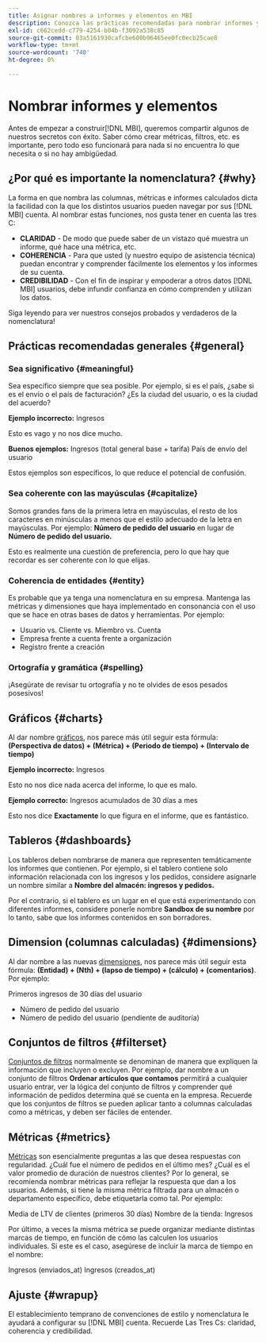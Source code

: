 ```yaml
---
title: Asignar nombres a informes y elementos en MBI
description: Conozca las prácticas recomendadas para nombrar informes y elementos en [!DNL MBI].
exl-id: c662cedd-c779-4254-b04b-f3092a538c85
source-git-commit: 03a5161930cafcbe600b96465ee0fc0ecb25cae8
workflow-type: tm+mt
source-wordcount: '740'
ht-degree: 0%

---
```


# Nombrar informes y elementos

Antes de empezar a construir[!DNL MBI], queremos compartir algunos de nuestros secretos con éxito. Saber cómo crear métricas, filtros, etc. es importante, pero todo eso funcionará para nada si no encuentra lo que necesita o si no hay ambigüedad.

## ¿Por qué es importante la nomenclatura? {#why}

La forma en que nombra las columnas, métricas e informes calculados dicta la facilidad con la que los distintos usuarios pueden navegar por sus [!DNL MBI] cuenta. Al nombrar estas funciones, nos gusta tener en cuenta las tres C:

* **CLARIDAD** - De modo que puede saber de un vistazo qué muestra un informe, qué hace una métrica, etc.
* **COHERENCIA** - Para que usted (y nuestro equipo de asistencia técnica) puedan encontrar y comprender fácilmente los elementos y los informes de su cuenta.
* **CREDIBILIDAD** - Con el fin de inspirar y empoderar a otros datos [!DNL MBI] usuarios, debe infundir confianza en cómo comprenden y utilizan los datos.

Siga leyendo para ver nuestros consejos probados y verdaderos de la nomenclatura!

## Prácticas recomendadas generales {#general}

### Sea significativo {#meaningful}

Sea específico siempre que sea posible. Por ejemplo, si es el país, ¿sabe si es el envío o el país de facturación? ¿Es la ciudad del usuario, o es la ciudad del acuerdo?

**Ejemplo incorrecto:**
Ingresos

Esto es vago y no nos dice mucho.

**Buenos ejemplos:**
Ingresos (total general base + tarifa) País de envío del usuario

Estos ejemplos son específicos, lo que reduce el potencial de confusión.

### Sea coherente con las mayúsculas {#capitalize}

Somos grandes fans de la primera letra en mayúsculas, el resto de los caracteres en minúsculas a menos que el estilo adecuado de la letra en mayúsculas. Por ejemplo: **Número de pedido del usuario** en lugar de **Número de pedido del usuario.**

Esto es realmente una cuestión de preferencia, pero lo que hay que recordar es ser coherente con lo que elijas.

### Coherencia de entidades {#entity}

Es probable que ya tenga una nomenclatura en su empresa. Mantenga las métricas y dimensiones que haya implementado en consonancia con el uso que se hace en otras bases de datos y herramientas. Por ejemplo:

* Usuario vs. Cliente vs. Miembro vs. Cuenta
* Empresa frente a cuenta frente a organización
* Registro frente a creación

### Ortografía y gramática {#spelling}

¡Asegúrate de revisar tu ortografía y no te olvides de esos pesados posesivos!

## Gráficos {#charts}

Al dar nombre [gráficos](../tutorials/using-visual-report-builder.md), nos parece más útil seguir esta fórmula: **(Perspectiva de datos) + (Métrica) + (Periodo de tiempo) + (Intervalo de tiempo)**

**Ejemplo incorrecto:**
Ingresos

Esto no nos dice nada acerca del informe, lo que es malo.

**Ejemplo correcto:**
Ingresos acumulados de 30 días a mes

Esto nos dice **Exactamente** lo que figura en el informe, que es fantástico.

## Tableros {#dashboards}

Los tableros deben nombrarse de manera que representen temáticamente los informes que contienen. Por ejemplo, si el tablero contiene solo información relacionada con los ingresos y los pedidos, considere asignarle un nombre similar a **Nombre del almacén: ingresos y pedidos.**

Por el contrario, si el tablero es un lugar en el que está experimentando con diferentes informes, considere ponerle nombre **Sandbox de su nombre** por lo tanto, sabe que los informes contenidos en son borradores.

## Dimension (columnas calculadas) {#dimensions}

Al dar nombre a las nuevas [dimensiones](../data-analyst/data-warehouse-mgr/creating-calculated-columns.md), nos parece más útil seguir esta fórmula: **(Entidad) + (Nth) + (lapso de tiempo) + (cálculo) + (comentarios)**. Por ejemplo:

Primeros ingresos de 30 días del usuario
* Número de pedido del usuario
* Número de pedido del usuario (pendiente de auditoría)

## Conjuntos de filtros {#filterset}

[Conjuntos de filtros](../data-user/reports/ess-manage-data-filters.md) normalmente se denominan de manera que expliquen la información que incluyen o excluyen. Por ejemplo, dar nombre a un conjunto de filtros **Ordenar artículos que contamos** permitirá a cualquier usuario entrar, ver la lógica del conjunto de filtros y comprender qué información de pedidos determina qué se cuenta en la empresa. Recuerde que los conjuntos de filtros se pueden aplicar tanto a columnas calculadas como a métricas, y deben ser fáciles de entender.

## Métricas {#metrics}

[Métricas](../data-user/reports/ess-manage-data-metrics.md) son esencialmente preguntas a las que desea respuestas con regularidad. ¿Cuál fue el número de pedidos en el último mes? ¿Cuál es el valor promedio de duración de nuestros clientes? Por lo general, se recomienda nombrar métricas para reflejar la respuesta que dan a los usuarios. Además, si tiene la misma métrica filtrada para un almacén o departamento específico, debe etiquetarla como tal. Por ejemplo:

Media de LTV de clientes (primeros 30 días) Nombre de la tienda: Ingresos

Por último, a veces la misma métrica se puede organizar mediante distintas marcas de tiempo, en función de cómo las calculen los usuarios individuales. Si este es el caso, asegúrese de incluir la marca de tiempo en el nombre:

Ingresos (enviados\_at) Ingresos (creados\_at)

## Ajuste {#wrapup}

El establecimiento temprano de convenciones de estilo y nomenclatura le ayudará a configurar su [!DNL MBI] cuenta. Recuerde Las Tres Cs: claridad, coherencia y credibilidad.

